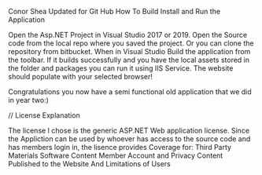 Conor Shea
Updated for Git Hub
How To Build Install and Run the Application

Open the Asp.NET Project in Visual Studio 2017 or 2019. Open the Source code from the local repo where you saved the project. Or you can clone the repository from bitbucket.
When in Visual Studio Build the application from the toolbar. If it builds successfully and you have the local assets stored in the folder and packages you can run it using IIS Service.
The website should populate with your selected browser!

Congratulations you now have a semi functional old application that we did in year two:)

// License Explanation

The license I chose is the generic ASP.NET Web application license. Since the Appliction can be used by whoever has access to the source code and has members login in, the lisence provides Coverage for:
Third Party Materials
Software
Content
Member Account and Privacy
Content Published to the Website
And Limitations of Users
